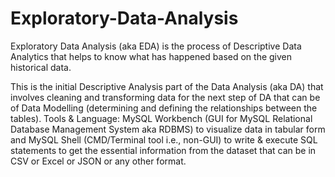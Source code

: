 # Exploratory-Data-Analysis
Exploratory Data Analysis (aka EDA) is the process of Descriptive Data Analytics that helps to know what has happened based on the given historical data.

This is the initial Descriptive Analysis part of the Data Analysis (aka DA) that involves cleaning and transforming data for the next step of DA that can be of Data Modelling (determining and defining the relationships between the tables).
Tools & Language: MySQL Workbench (GUI for MySQL Relational Database Management System aka RDBMS) to visualize data in tabular form and MySQL Shell (CMD/Terminal tool i.e., non-GUI) to write & execute SQL statements to get the essential information from the dataset that can be in CSV or Excel or JSON or any other format.
